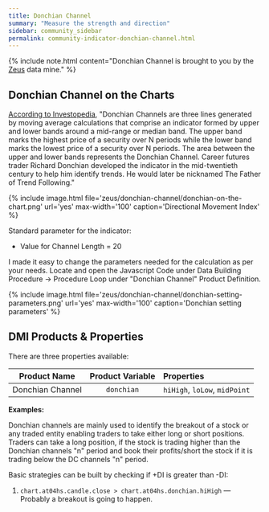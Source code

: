 ```yaml
---
title: Donchian Channel
summary: "Measure the strength and direction"
sidebar: community_sidebar
permalink: community-indicator-donchian-channel.html
---
```


{% include note.html content="Donchian Channel is brought to you by the [Zeus](community-data-mine-zeus.html) data mine." %}

## Donchian Channel on the Charts

<a href="https://www.investopedia.com/terms/d/donchianchannels.asp" rel="nofollow" rel="noopener" target="_blank">According to Investopedia</a>, "Donchian Channels are three lines generated by moving average calculations that comprise an indicator formed by upper and lower bands around a mid-range or median band. The upper band marks the highest price of a security over N periods while the lower band marks the lowest price of a security over N periods. The area between the upper and lower bands represents the Donchian Channel. Career futures trader Richard Donchian developed the indicator in the mid-twentieth century to help him identify trends. He would later be nicknamed The Father of Trend Following."

{% include image.html file='zeus/donchian-channel/donchian-on-the-chart.png' url='yes' max-width='100' caption='Directional Movement Index' %}

Standard parameter for the indicator:

* Value for Channel Length = 20 

I made it easy to change the parameters needed for the calculation as per your needs. Locate and open the Javascript Code under Data Building Procedure -> Procedure Loop under "Donchian Channel" Product Definition.

{% include image.html file='zeus/donchian-channel/donchian-setting-parameters.png' url='yes' max-width='100' caption='Donchian setting parameters' %}

## DMI Products & Properties

There are three properties available:

| Product Name | Product Variable | Properties |
| :---: | :---: | :--- | 
| Donchian Channel | ```donchian``` | ```hiHigh```, ```loLow```, ```midPoint``` |


**Examples:**

Donchian channels are mainly used to identify the breakout of a stock or any traded entity enabling traders to take either long or short positions. Traders can take a long position, if the stock is trading higher than the Donchian channels "n" period and book their profits/short the stock if it is trading below the DC channels "n" period.

Basic strategies can be built by checking if +DI is greater than -DI: 

1. ```chart.at04hs.candle.close > chart.at04hs.donchian.hiHigh``` — Probably a breakout is going to happen.

